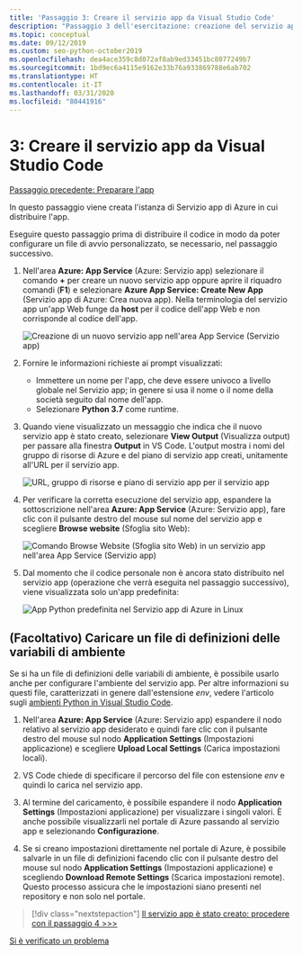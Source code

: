 ```yaml
---
title: 'Passaggio 3: Creare il servizio app da Visual Studio Code'
description: "Passaggio 3 dell'esercitazione: creazione del servizio app dall'estensione VS Code."
ms.topic: conceptual
ms.date: 09/12/2019
ms.custom: seo-python-october2019
ms.openlocfilehash: dea4ace359c8d072af8ab9ed33451bc8077249b7
ms.sourcegitcommit: 1bd9ec6a4115e9162e33b76a933869788e6ab702
ms.translationtype: HT
ms.contentlocale: it-IT
ms.lasthandoff: 03/31/2020
ms.locfileid: "80441916"
---
```

# <a name="3-create-the-app-service-from-visual-studio-code"></a>3: Creare il servizio app da Visual Studio Code

[Passaggio precedente: Preparare l'app](tutorial-deploy-app-service-on-linux-02.md)

In questo passaggio viene creata l'istanza di Servizio app di Azure in cui distribuire l'app.

Eseguire questo passaggio prima di distribuire il codice in modo da poter configurare un file di avvio personalizzato, se necessario, nel passaggio successivo.

1. Nell'area **Azure: App Service** (Azure: Servizio app) selezionare il comando **+** per creare un nuovo servizio app oppure aprire il riquadro comandi (**F1**) e selezionare **Azure App Service: Create New App** (Servizio app di Azure: Crea nuova app). Nella terminologia del servizio app un'app Web funge da **host** per il codice dell'app Web e non corrisponde al codice dell'app.

    ![Creazione di un nuovo servizio app nell'area App Service (Servizio app)](media/deploy-azure/create-new-app-service-in-app-service-explorer.png)

1. Fornire le informazioni richieste ai prompt visualizzati:

    - Immettere un nome per l'app, che deve essere univoco a livello globale nel Servizio app; in genere si usa il nome o il nome della società seguito dal nome dell'app.
    - Selezionare **Python 3.7** come runtime.

1. Quando viene visualizzato un messaggio che indica che il nuovo servizio app è stato creato, selezionare **View Output** (Visualizza output) per passare alla finestra **Output** in VS Code. L'output mostra i nomi del gruppo di risorse di Azure e del piano di servizio app creati, unitamente all'URL per il servizio app.

    ![URL, gruppo di risorse e piano di servizio app per il servizio app](media/deploy-azure/url-for-your-new-app-service-and-resource-group-and-plan.png)

1. Per verificare la corretta esecuzione del servizio app, espandere la sottoscrizione nell'area **Azure: App Service** (Azure: Servizio app), fare clic con il pulsante destro del mouse sul nome del servizio app e scegliere **Browse website** (Sfoglia sito Web):

    ![Comando Browse Website (Sfoglia sito Web) in un servizio app nell'area App Service (Servizio app)](media/deploy-azure/select-command-to-browse-website-in-app-service.png)

1. Dal momento che il codice personale non è ancora stato distribuito nel servizio app (operazione che verrà eseguita nel passaggio successivo), viene visualizzata solo un'app predefinita:

    ![App Python predefinita nel Servizio app di Azure in Linux](media/deploy-azure/default-python-app-on-app-service-on-linux.png)

## <a name="optional-upload-an-environment-variable-definitions-file"></a>(Facoltativo) Caricare un file di definizioni delle variabili di ambiente

Se si ha un file di definizioni delle variabili di ambiente, è possibile usarlo anche per configurare l'ambiente del servizio app. Per altre informazioni su questi file, caratterizzati in genere dall'estensione *env*, vedere l'articolo sugli [ambienti Python in Visual Studio Code](https://code.visualstudio.com/docs/python/environments#environment-variable-definitions-file).

1. Nell'area **Azure: App Service** (Azure: Servizio app) espandere il nodo relativo al servizio app desiderato e quindi fare clic con il pulsante destro del mouse sul nodo **Application Settings** (Impostazioni applicazione) e scegliere **Upload Local Settings** (Carica impostazioni locali).

1. VS Code chiede di specificare il percorso del file con estensione *env* e quindi lo carica nel servizio app.

1. Al termine del caricamento, è possibile espandere il nodo **Application Settings** (Impostazioni applicazione) per visualizzare i singoli valori. È anche possibile visualizzarli nel portale di Azure passando al servizio app e selezionando **Configurazione**.

1. Se si creano impostazioni direttamente nel portale di Azure, è possibile salvarle in un file di definizioni facendo clic con il pulsante destro del mouse sul nodo **Application Settings** (Impostazioni applicazione) e scegliendo **Download Remote Settings** (Scarica impostazioni remote). Questo processo assicura che le impostazioni siano presenti nel repository e non solo nel portale.

> [!div class="nextstepaction"]
> [Il servizio app è stato creato: procedere con il passaggio 4 >>>](tutorial-deploy-app-service-on-linux-04.md)

[Si è verificato un problema](https://www.research.net/r/PWZWZ52?tutorial=vscode-appservice-python&step=03-create-app-service)
